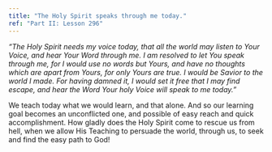 ```yaml
---
title: "The Holy Spirit speaks through me today."
ref: "Part II: Lesson 296"
---
```


*“The Holy Spirit needs my voice today, that all the world may listen to
Your Voice, and hear Your Word through me. I am resolved to let You
speak through me, for I would use no words but Yours, and have no
thoughts which are apart from Yours, for only Yours are true. I would be
Savior to the world I made. For having damned it, I would set it free
that I may find escape, and hear the Word Your holy Voice will speak to
me today.”*

We teach today what we would learn, and that alone. And so our learning
goal becomes an unconflicted one, and possible of easy reach and quick
accomplishment. How gladly does the Holy Spirit come to rescue us from
hell, when we allow His Teaching to persuade the world, through us, to
seek and find the easy path to God!

